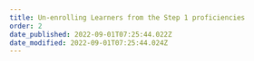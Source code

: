 ```yaml
---
title: Un-enrolling Learners from the Step 1 proficiencies​
order: 2
date_published: 2022-09-01T07:25:44.022Z
date_modified: 2022-09-01T07:25:44.024Z
---
```

